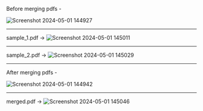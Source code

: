 Before merging pdfs - 

![Screenshot 2024-05-01 144927](https://github.com/ItzBotHulk/Python_Projects/assets/117466114/fcd582d9-a484-468a-a03d-4313cfc3084d)
<hr>

sample_1.pdf ->
![Screenshot 2024-05-01 145011](https://github.com/ItzBotHulk/Python_Projects/assets/117466114/989c8109-c9ce-44ed-816a-9413ce98b1b3)
<hr>

sample_2.pdf ->
![Screenshot 2024-05-01 145029](https://github.com/ItzBotHulk/Python_Projects/assets/117466114/82470a47-fe9b-4039-a445-b239fc15dd1a)
<hr>

After merging pdfs -

![Screenshot 2024-05-01 144942](https://github.com/ItzBotHulk/Python_Projects/assets/117466114/6953194f-fa5c-4663-b0bd-a67efca37561)
<hr>

merged.pdf ->
![Screenshot 2024-05-01 145046](https://github.com/ItzBotHulk/Python_Projects/assets/117466114/013dc903-09db-4907-b0f1-59eee79f5330)
